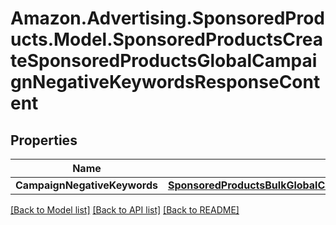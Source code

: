 # Amazon.Advertising.SponsoredProducts.Model.SponsoredProductsCreateSponsoredProductsGlobalCampaignNegativeKeywordsResponseContent

## Properties

Name | Type | Description | Notes
------------ | ------------- | ------------- | -------------
**CampaignNegativeKeywords** | [**SponsoredProductsBulkGlobalCampaignNegativeKeywordOperationResponse**](SponsoredProductsBulkGlobalCampaignNegativeKeywordOperationResponse.md) |  | 

[[Back to Model list]](../README.md#documentation-for-models) [[Back to API list]](../README.md#documentation-for-api-endpoints) [[Back to README]](../README.md)

